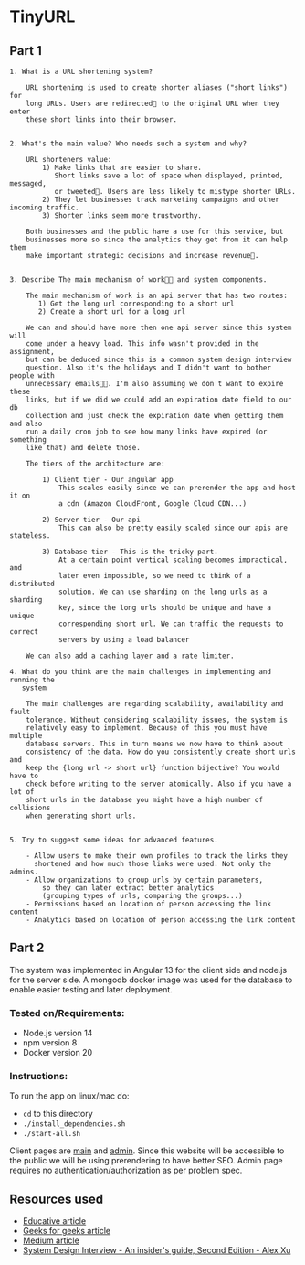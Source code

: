 # TinyURL

## Part 1

    1. What is a URL shortening system?

        URL shortening is used to create shorter aliases ("short links") for
        long URLs. Users are redirected🔄 to the original URL when they enter
        these short links into their browser.


    2. What's the main value? Who needs such a system and why?

        URL shorteners value:
            1) Make links that are easier to share.
               Short links save a lot of space when displayed, printed, messaged,
               or tweeted🐣. Users are less likely to mistype shorter URLs.
            2) They let businesses track marketing campaigns and other incoming traffic.
            3) Shorter links seem more trustworthy.

        Both businesses and the public have a use for this service, but
        businesses more so since the analytics they get from it can help them
        make important strategic decisions and increase revenue💸.


    3. Describe The main mechanism of work👨‍🏭 and system components.

        The main mechanism of work is an api server that has two routes:
           1) Get the long url corresponding to a short url
           2) Create a short url for a long url

        We can and should have more then one api server since this system will
        come under a heavy load. This info wasn't provided in the assignment,
        but can be deduced since this is a common system design interview
        question. Also it's the holidays and I didn't want to bother people with
        unnecessary emails🎉🎇. I'm also assuming we don't want to expire these
        links, but if we did we could add an expiration date field to our db
        collection and just check the expiration date when getting them and also
        run a daily cron job to see how many links have expired (or something
        like that) and delete those.

        The tiers of the architecture are:

            1) Client tier - Our angular app
                This scales easily since we can prerender the app and host it on
                a cdn (Amazon CloudFront, Google Cloud CDN...)

            2) Server tier - Our api
                This can also be pretty easily scaled since our apis are stateless.

            3) Database tier - This is the tricky part.
                At a certain point vertical scaling becomes impractical, and
                later even impossible, so we need to think of a distributed
                solution. We can use sharding on the long urls as a sharding
                key, since the long urls should be unique and have a unique
                corresponding short url. We can traffic the requests to correct
                servers by using a load balancer

        We can also add a caching layer and a rate limiter.

    4. What do you think are the main challenges in implementing and running the
       system

        The main challenges are regarding scalability, availability and fault
        tolerance. Without considering scalability issues, the system is
        relatively easy to implement. Because of this you must have multiple
        database servers. This in turn means we now have to think about
        consistency of the data. How do you consistently create short urls and
        keep the {long url -> short url} function bijective? You would have to
        check before writing to the server atomically. Also if you have a lot of
        short urls in the database you might have a high number of collisions
        when generating short urls.


    5. Try to suggest some ideas for advanced features.

        - Allow users to make their own profiles to track the links they
          shortened and how much those links were used. Not only the admins.
        - Allow organizations to group urls by certain parameters,
            so they can later extract better analytics
            (grouping types of urls, comparing the groups...)
        - Permissions based on location of person accessing the link content
        - Analytics based on location of person accessing the link content

## Part 2

The system was implemented in Angular 13 for the client side and node.js for the
server side. A mongodb docker image was used for the database to enable easier
testing and later deployment.

### Tested on/Requirements:

- Node.js version 14
- npm version 8
- Docker version 20

### Instructions:

To run the app on linux/mac do:

- `cd` to this directory
- `./install_dependencies.sh`
- `./start-all.sh`

Client pages are [main](http://localhost:4200/) and
[admin](http://localhost:4200/admin). Since this website will be accessible to
the public we will be using prerendering to have better SEO. Admin page requires
no authentication/authorization as per problem spec.

## Resources used

- [Educative article](https://www.educative.io/courses/grokking-the-system-design-interview/m2ygV4E81AR)
- [Geeks for geeks article](https://www.geeksforgeeks.org/system-design-url-shortening-service/)
- [Medium article](https://medium.com/@sandeep4.verma/system-design-scalable-url-shortener-service-like-tinyurl-106f30f23a82)
- [System Design Interview - An insider's guide, Second Edition - Alex Xu](https://www.amazon.com/System-Design-Interview-insiders-Second/dp/B08CMF2CQF)
